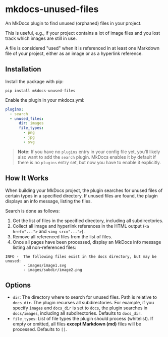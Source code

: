 # mkdocs-unused-files

An MkDocs plugin to find unused (orphaned) files in your project.

This is useful, e.g., if your project contains a lot of image files and you lost track which images are still in use.

A file is considered "used" when it is referenced in at least one Markdown file of your project, either as an image or as a hyperlink reference.

## Installation

Install the package with pip:

```
pip install mkdocs-unused-files
```

Enable the plugin in your mkdocs.yml:

```yaml
plugins:
  - search
  - unused_files:
      dir: images
      file_types:
        - png
        - jpg
        - svg
```

> **Note:** If you have no `plugins` entry in your config file yet, you'll likely also want to add the `search` plugin. MkDocs enables it by default if there is no `plugins` entry set, but now you have to enable it explicitly.

## How It Works

When building your MkDocs project, the plugin searches for unused files of certain types in a specified directory. If unused files are found, the plugin displays an info message, listing the files.

Search is done as follows:

1. Get the list of files in the specified directory, including all subdirectories.
2. Collect all image and hyperlink references in the HTML output (`<a href="...">` and `<img src="...">`).
3. Remove all referenced files from the list of files.
4. Once all pages have been processed, display an MkDocs info message listing all non-referenced files:

```
INFO -  The following files exist in the docs directory, but may be unused:
        - images/image1.svg
        - images/subdir/image2.png 
```

## Options

* `dir`: The directory where to search for unused files. Path is relative to `docs_dir`. The plugin recurses all subdirectories. For example, if you specify `images` and `docs_dir` is set to `docs`, the plugin searches in `docs/images`, including all subdirectories. Defaults to `docs_dir`.
* `file_types`: List of file types the plugin should process (whitelist). If empty or omitted, all files **except Markdown (md)** files will be processed. Defaults to `[]`.

